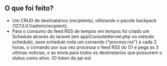 ## O que foi feito?
* Um CRUD de destinatários (recipients), utilizando o pacote backpack (127.0.0.1/admin/recipient);
* Para o consumo do feed RSS de tempos em tempos foi criado um Schedule através do laravel (em app\Console\Kernel.php no método schedule), esse schedule roda um comando ("process:rss") a cada 2 horas, o comando por sua vez processa o feed RSS do G1 e pega as 3 ultimas noticias, e as envia para todos os destinatarios que possuirem o status como ativo. (O token da api est
